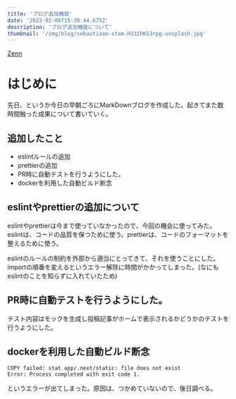 ```yaml
---
title: 'ブログ追加機能'
date: '2023-02-06T15:30:44.675Z'
description: 'ブログ追加機能について'
thumbnail: '/img/blog/sebastiaan-stam-H33IhK53rpg-unsplash.jpg'
---
```

[Zenn](https://zenn.dev/keisuke114)
# はじめに

先日、というか今日の早朝ごろにMarkDownブログを作成した。起きてまた数時間触った成果について書いていく。

## 追加したこと
- eslintルールの追加
- prettierの追加
- PR時に自動テストを行うようにした。
- dockerを利用した自動ビルド断念

## eslintやprettierの追加について

eslintやprettierは今まで使っていなかったので、今回の機会に使ってみた。
eslintは、コードの品質を保つために使う。prettierは、コードのフォーマットを整えるために使う。

eslintのルールの制約を外部から適当にとってきて、それを使うことにした。
importの順番を変えるというエラー解除に時間がかかってしまった。(なにもeslintのことを知らずに入れていたため)

## PR時に自動テストを行うようにした。

テスト内容はモックを生成し投稿記事がホームで表示されるかどうかのテストを行うようにした。

## dockerを利用した自動ビルド断念

```
COPY failed: stat app/.next/static: file does not exist
Error: Process completed with exit code 1.
```
というエラーが出てしまった。原因は、つかめていないので、後日調べる。